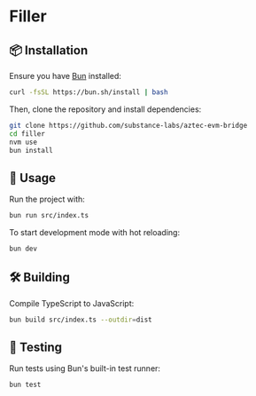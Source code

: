 # Filler

## 📦 Installation

Ensure you have [Bun](https://bun.sh) installed:

```sh
curl -fsSL https://bun.sh/install | bash
```

Then, clone the repository and install dependencies:

```sh
git clone https://github.com/substance-labs/aztec-evm-bridge
cd filler
nvm use
bun install
```

## 🔧 Usage

Run the project with:

```sh
bun run src/index.ts
```

To start development mode with hot reloading:

```sh
bun dev
```

## 🛠️ Building

Compile TypeScript to JavaScript:

```sh
bun build src/index.ts --outdir=dist
```

## 🧪 Testing

Run tests using Bun's built-in test runner:

```sh
bun test
```
